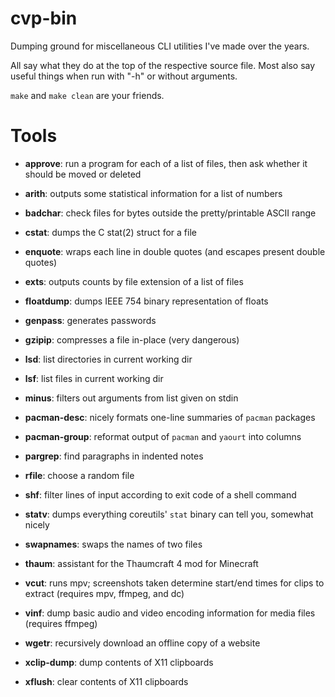 # cvp-bin

Dumping ground for miscellaneous CLI utilities I've made over the years.

All say what they do at the top of the respective source file.
Most also say useful things when run with "-h" or without arguments.

`make` and `make clean` are your friends.

# Tools

- **approve**: run a program for each of a list of files, then ask whether it should be
  moved or deleted

- **arith**: outputs some statistical information for a list of numbers

- **badchar**: check files for bytes outside the pretty/printable ASCII range

- **cstat**: dumps the C stat(2) struct for a file

- **enquote**: wraps each line in double quotes (and escapes present double quotes)

- **exts**: outputs counts by file extension of a list of files

- **floatdump**: dumps IEEE 754 binary representation of floats

- **genpass**: generates passwords

- **gzipip**: compresses a file in-place (very dangerous)

- **lsd**: list directories in current working dir

- **lsf**: list files in current working dir

- **minus**: filters out arguments from list given on stdin

- **pacman-desc**: nicely formats one-line summaries of `pacman` packages

- **pacman-group**: reformat output of `pacman` and `yaourt` into columns

- **pargrep**: find paragraphs in indented notes

- **rfile**: choose a random file

- **shf**: filter lines of input according to exit code of a shell command

- **statv**: dumps everything coreutils' `stat` binary can tell you, somewhat nicely

- **swapnames**: swaps the names of two files

- **thaum**: assistant for the Thaumcraft 4 mod for Minecraft

- **vcut**: runs mpv; screenshots taken determine start/end times for clips to extract
  (requires mpv, ffmpeg, and dc)

- **vinf**: dump basic audio and video encoding information for media files (requires
  ffmpeg)

- **wgetr**: recursively download an offline copy of a website

- **xclip-dump**: dump contents of X11 clipboards

- **xflush**: clear contents of X11 clipboards
